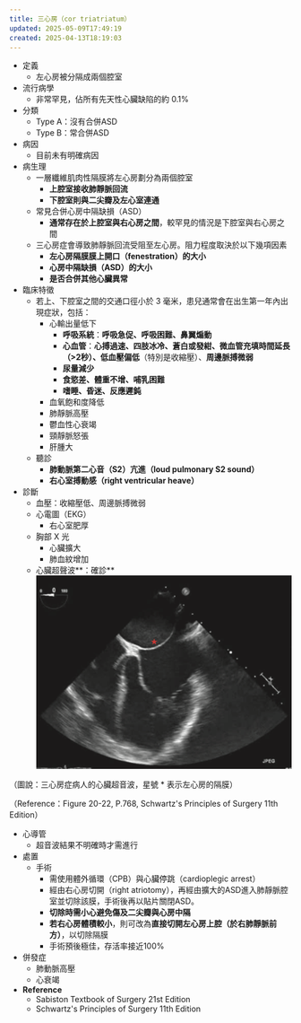 ```yaml
---
title: 三心房（cor triatriatum）
updated: 2025-05-09T17:49:19
created: 2025-04-13T18:19:03
---
```


- 定義
  - 左心房被分隔成兩個腔室
- 流行病學
  - 非常罕見，佔所有先天性心臟缺陷的約 0.1%
- 分類
  - Type A：沒有合併ASD
  - Type B：常合併ASD
- 病因
  - 目前未有明確病因
- 病生理
  - 一層纖維肌肉性隔膜將左心房劃分為兩個腔室
    - **上腔室接收肺靜脈回流**
    - **下腔室則與二尖瓣及左心室連通**
  - 常見合併心房中隔缺損（ASD）
    - **通常存在於上腔室與右心房之間**，較罕見的情況是下腔室與右心房之間
  - 三心房症會導致肺靜脈回流受阻至左心房。阻力程度取決於以下幾項因素
    - **左心房隔膜膜上開口（fenestration）的大小**
    - **心房中隔缺損（ASD）的大小**
    - **是否合併其他心臟異常**
- 臨床特徵
  - 若上、下腔室之間的交通口徑小於 3 毫米，患兒通常會在出生第一年內出現症狀，包括：
    - 心輸出量低下
      - **呼吸系統**：**呼吸急促、呼吸困難、鼻翼煽動**
      - **心血管**：**心搏過速、四肢冰冷、蒼白或發紺、微血管充填時間延長（\>2秒）、低血壓偏低**（特別是收縮壓）、**周邊脈搏微弱**
      - **尿量減少**
      - **食慾差、體重不增、哺乳困難**
      - **嗜睡、昏迷、反應遲鈍**
    - 血氧飽和度降低
    - 肺靜脈高壓
    - 鬱血性心衰竭
    - 頸靜脈怒張
    - 肝腫大
  - 聽診
    - **肺動脈第二心音（S2）亢進（loud pulmonary S2 sound）**
    - **右心室搏動感（right ventricular heave）**
- 診斷
  - 血壓：收縮壓低、周邊脈搏微弱
  - 心電圖（EKG）
    - 右心室肥厚
  - 胸部 X 光
    - 心臟擴大
    - 肺血紋增加
  - 心臟超聲波**：確診**
![image1](../../../resources/162ca8790e074f9bae0f1ead5efeb75a.png)

（圖說：三心房症病人的心臟超音波，星號 \* 表示左心房的隔膜）

（Reference：Figure 20-22, P.768, Schwartz's Principles of Surgery 11th Edition）
- 心導管
  - 超音波結果不明確時才需進行
- 處置
  - 手術
    - 需使用體外循環（CPB）與心臟停跳（cardioplegic arrest）
    - 經由右心房切開（right atriotomy），再經由擴大的ASD進入肺靜脈腔室並切除該膜，手術後再以貼片關閉ASD。
    - **切除時需小心避免傷及二尖瓣與心房中隔**
    - **若右心房體積較小**，則可改為**直接切開左心房上腔（於右肺靜脈前方）**，以切除隔膜
    - 手術預後極佳，存活率接近100%
- 併發症
  - 肺動脈高壓
  - 心衰竭
- **Reference**
  - Sabiston Textbook of Surgery 21st Edition
  - Schwartz's Principles of Surgery 11th Edition

